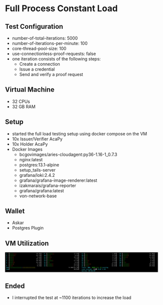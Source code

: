 # Full Process Constant Load

## Test Configuration
- number-of-total-iterations: 5000
- number-of-iterations-per-minute: 100
- core-thread-pool-size: 100
- use-connectionless-proof-requests: false
- one iteration consists of the following steps:
  - Create a connection
  - Issue a credential
  - Send and verify a proof request
  
## Virtual Machine
- 32 CPUs
- 32 GB RAM

## Setup
- started the full load testing setup using docker compose on the VM
- 10x Issuer/Verifier AcaPy
- 10x Holder AcaPy
- Docker Images
  - bcgovimages/aries-cloudagent:py36-1.16-1_0.7.3
  - nginx:latest                                  
  - postgres:13.1-alpine                          
  - setup_tails-server                            
  - grafana/loki:2.4.2                            
  - grafana/grafana-image-renderer:latest         
  - izakmarais/grafana-reporter                   
  - grafana/grafana:latest                        
  - von-network-base                              


## Wallet
- Askar
- Postgres Plugin

## VM Utilization
![VM Utilization](./vm_utilizaiton.png)

## Ended
- I interrupted the test at ~1100 iterations to increase the load
